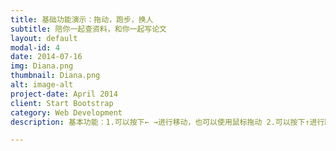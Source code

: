 ```yaml
---
title: 基础功能演示：拖动，跑步，换人
subtitle: 陪你一起查资料，和你一起写论文
layout: default
modal-id: 4
date: 2014-07-16
img: Diana.png
thumbnail: Diana.png
alt: image-alt
project-date: April 2014
client: Start Bootstrap
category: Web Development
description: 基本功能：1.可以按下← →进行移动，也可以使用鼠标拖动 2.可以按下↑进行跳跃 3.点击右上角插件的嘉然头像可以更换人物，鼠标风格也会跟着改变

---
```

